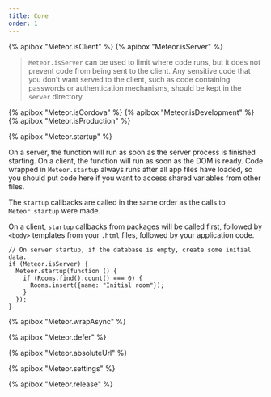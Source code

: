 ```yaml
---
title: Core
order: 1
---
```


{% apibox "Meteor.isClient" %}
{% apibox "Meteor.isServer" %}

> `Meteor.isServer` can be used to limit where code runs, but it does not
prevent code from being sent to the client. Any sensitive code that you
don't want served to the client, such as code containing passwords or
authentication mechanisms, should be kept in the `server` directory.

{% apibox "Meteor.isCordova" %}
{% apibox "Meteor.isDevelopment" %}
{% apibox "Meteor.isProduction" %}

{% apibox "Meteor.startup" %}

On a server, the function will run as soon as the server process is
finished starting. On a client, the function will run as soon as the DOM
is ready. Code wrapped in `Meteor.startup` always runs after all app
files have loaded, so you should put code here if you want to access
shared variables from other files.

The `startup` callbacks are called in the same order as the calls to
`Meteor.startup` were made.

On a client, `startup` callbacks from packages will be called
first, followed by `<body>` templates from your `.html` files,
followed by your application code.

    // On server startup, if the database is empty, create some initial data.
    if (Meteor.isServer) {
      Meteor.startup(function () {
        if (Rooms.find().count() === 0) {
          Rooms.insert({name: "Initial room"});
        }
      });
    }

{% apibox "Meteor.wrapAsync" %}

{% apibox "Meteor.defer" %}

{% apibox "Meteor.absoluteUrl" %}

{% apibox "Meteor.settings" %}

{% apibox "Meteor.release" %}
